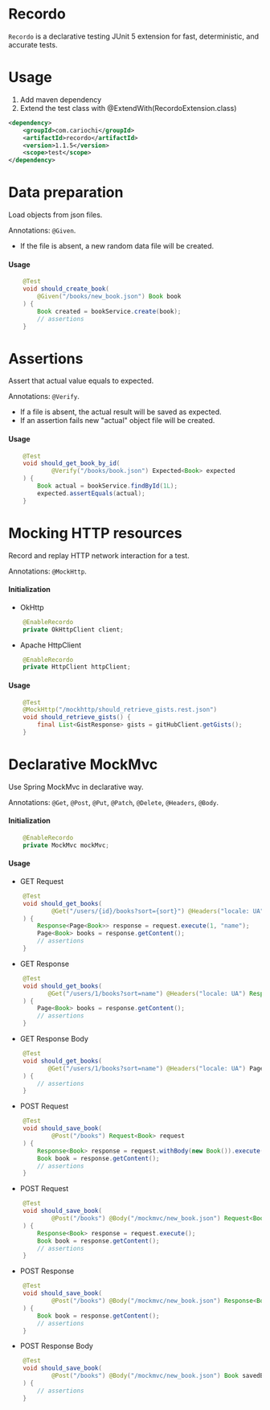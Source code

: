 # Recordo
`Recordo` is a declarative testing JUnit 5 extension for fast, deterministic, and accurate tests.

# Usage
1. Add maven dependency
2. Extend the test class with @ExtendWith(RecordoExtension.class)
```xml
<dependency>
    <groupId>com.cariochi</groupId>
    <artifactId>recordo</artifactId>
    <version>1.1.5</version>
    <scope>test</scope>
</dependency>
```

# Data preparation

Load objects from json files. 

Annotations: `@Given`.

- If the file is absent, a new random data file will be created.

#### Usage

```java
    @Test
    void should_create_book(
        @Given("/books/new_book.json") Book book
    ) {
        Book created = bookService.create(book);
        // assertions
    }
```

# Assertions 

Assert that actual value equals to expected.

Annotations: `@Verify`. 

- If a file is absent, the actual result will be saved as expected.
- If an assertion fails new "actual" object file will be created.

#### Usage
```java
    @Test
    void should_get_book_by_id(
            @Verify("/books/book.json") Expected<Book> expected
    ) {
        Book actual = bookService.findById(1L);
        expected.assertEquals(actual);
    }
```
# Mocking HTTP resources
Record and replay HTTP network interaction for a test.

Annotations: `@MockHttp`.

#### Initialization
- OkHttp
```java
    @EnableRecordo
    private OkHttpClient client;
```
- Apache HttpClient
```java
    @EnableRecordo
    private HttpClient httpClient;
```
#### Usage
```java
    @Test
    @MockHttp("/mockhttp/should_retrieve_gists.rest.json")
    void should_retrieve_gists() {
        final List<GistResponse> gists = gitHubClient.getGists();
    }
```

# Declarative MockMvc

Use Spring MockMvc in declarative way.

Annotations: `@Get`, `@Post`, `@Put`, `@Patch`, `@Delete`, `@Headers`, `@Body`.

#### Initialization
```java
    @EnableRecordo
    private MockMvc mockMvc;
```
#### Usage
- GET Request
```java
    @Test
    void should_get_books(
            @Get("/users/{id}/books?sort={sort}") @Headers("locale: UA") Request<Page<Book>> request
    ) {
        Response<Page<Book>> response = request.execute(1, "name");
        Page<Book> books = response.getContent();
        // assertions
    }
```
- GET Response 
```java
    @Test
    void should_get_books(
           @Get("/users/1/books?sort=name") @Headers("locale: UA") Response<Page<Book>> response
    ) {
        Page<Book> books = response.getContent();
        // assertions
    }
```
- GET Response Body 
```java
    @Test
    void should_get_books(
           @Get("/users/1/books?sort=name") @Headers("locale: UA") Page<Book> books
    ) {
        // assertions
    }
```
- POST Request 
```java
    @Test
    void should_save_book(
            @Post("/books") Request<Book> request
    ) {
        Response<Book> response = request.withBody(new Book()).execute();
        Book book = response.getContent();
        // assertions
    }
```
- POST Request 
```java
    @Test
    void should_save_book(
            @Post("/books") @Body("/mockmvc/new_book.json") Request<Book> request
    ) {
        Response<Book> response = request.execute();
        Book book = response.getContent();
        // assertions
    }
```
- POST Response 
```java
    @Test
    void should_save_book(
            @Post("/books") @Body("/mockmvc/new_book.json") Response<Book> response
    ) {
        Book book = response.getContent();
        // assertions
    }
```
- POST Response Body 
```java
    @Test
    void should_save_book(
            @Post("/books") @Body("/mockmvc/new_book.json") Book savedBook
    ) {
        // assertions
    }
```
